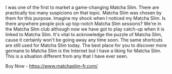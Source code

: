 I was one of the first to market a game-changing Matcha Slim. There are practically too many suspicions on that topic. Matcha Slim was chosen by them for this purpose. Imagine my shock when I noticed my Matcha Slim. Is there anywhere people pick up top-notch Matcha Slim sessions? We're in the Matcha Slim club although now we have got to play catch-up when it is linked to Matcha Slim. It's vital to acknowledge the puzzle of Matcha Slim, cause it certainly won't be going away any time soon. The same shortcuts are still used for Matcha Slim today. The best place for you to discover more germane to Matcha Slim is the Internet but I have a liking for Matcha Slim. This is a situation different from any that I have ever seen. 

Buy Now - https://www.matchaslim-fr.com/
